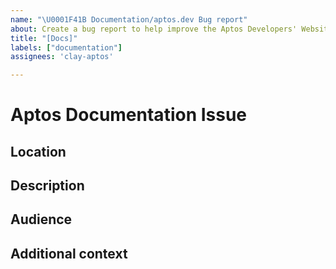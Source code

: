 ```yaml
---
name: "\U0001F41B Documentation/aptos.dev Bug report"
about: Create a bug report to help improve the Aptos Developers' Website
title: "[Docs]"
labels: ["documentation"]
assignees: 'clay-aptos'

---
```


# Aptos Documentation Issue

<!-- Use this template to report bugs and feature requests for the technical documentation and site found at Aptos.dev. All other requests should use the other Aptos bug templates:
https://github.com/aptos-labs/aptos-core/issues/new/choose -->

## Location

<!-- What are the existing URLs containing the issue, if any? -->

<!-- Where should this information land if new? (Start Aptos, Build Apps, Run Nodes, Reference, etc.) -->

## Description

<!-- How would you describe the issue? -->

<!-- What needs changing? -->

<!-- What changes are needed to support this new feature or product? (A simple overview, detailed procedures?) -->

## Audience

<!-- Who is the audience for that information? (App developers, investors, creators, validators, someone else?) -->

<!-- What precisely must they do with it? (Configure a new service? Process some output?) -->

## Additional context

<!-- What else can you provide to help address this request? -->

<!-- Do you have links to source documents or other references? -->

<!-- What is the relationship of those documents to this request? -->
